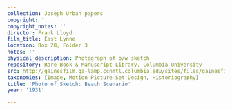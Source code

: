 ```yaml
---
collection: Joseph Urban papers
copyright: ''
copyright_notes: ''
director: Frank Lloyd
film_title: East Lynne
location: Box 28, Folder 3
notes: ''
physical_description: Photograph of b/w sketch
repository: Rare Book & Manuscript Library, Columbia University
src: http://gainesfilm.qa-lamp.ccnmtl.columbia.edu/sites/files/gainesfilm/images/1000102085.jpg
taxonomies: [Image, Motion Picture Set Design, Historiography]
title: 'Photo of Sketch: Beach Scenario'
year: '1931'

---
```

